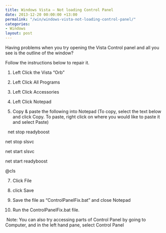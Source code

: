 ```yaml
---
title: Windows Vista – Not loading Control Panel
date: 2013-12-20 00:00:00 +13:00
permalink: "/win/windows-vista-not-loading-control-panel/"
categories:
- Windows
layout: post
---
```


Having problems when you try opening the Vista Control panel and all you see is the outline of the window? 

Follow the instructions below to repair it. 


1. Left Click the Vista &#8220;Orb&#8221; 

2. Left Click All Programs 

3. Left Click Accessories 

5. Left Click Notepad 

6. Copy & paste the following into Notepad (To copy, select the text below and click Copy. To paste, right click on where you would like to paste it and select Paste) 

 
net stop readyboost 

net stop slsvc 

net start slsvc 

net start readyboost 

@cls 

7. Click File 

8. click Save 

9. Save the file as &#8220;ControlPanelFix.bat&#8221; and close Notepad 

10. Run the ControlPanelFix.bat file. 

 Note: You can also try accessing parts of Control Panel by going to Computer, and in the left hand pane, select Control Panel
